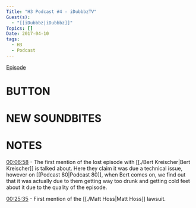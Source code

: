 ```yaml
---
Title: "H3 Podcast #4 - iDubbbzTV"
Guest(s):
  - "[[iDubbbz|iDubbbz]]"
Topics: []
Date: 2017-04-10
tags:
  - H3
  - Podcast
---
```


[Episode](https://www.youtube.com/watch?v=7khgBDQR-WQ)
# BUTTON
# NEW SOUNDBITES
# NOTES
[00:06:58](https://youtu.be/7khgBDQR-WQ&t=415) - The first mention of the lost episode with [[./Bert Kreischer|Bert Kreischer]] is talked about. Here they claim it was due a technical issue, however on [[Podcast 80|Podcast 80]], when Bert comes on, we find out that it was actually due to them getting way too drunk and getting cold feet about it due to the quality of the episode.

[00:25:35](https://youtu.be/7khgBDQR-WQ?t=1535) - First mention of the [[./Matt Hoss|Matt Hoss]] lawsuit.